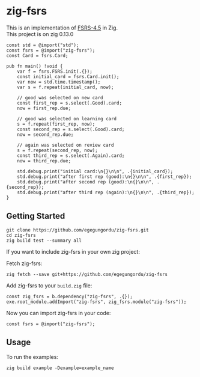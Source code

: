 # zig-fsrs

This is an implementation of [FSRS-4.5](https://github.com/open-spaced-repetition/fsrs4anki/wiki/The-Algorithm) in Zig.  
This project is on zig 0.13.0

```zig
const std = @import("std");
const fsrs = @import("zig-fsrs");
const Card = fsrs.Card;

pub fn main() !void {
    var f = fsrs.FSRS.init(.{});
    const initial_card = fsrs.Card.init();
    var now = std.time.timestamp();
    var s = f.repeat(initial_card, now);

    // good was selected on new card
    const first_rep = s.select(.Good).card;
    now = first_rep.due;

    // good was selected on learning card
    s = f.repeat(first_rep, now);
    const second_rep = s.select(.Good).card;
    now = second_rep.due;

    // again was selected on review card
    s = f.repeat(second_rep, now);
    const third_rep = s.select(.Again).card;
    now = third_rep.due;

    std.debug.print("initial card:\n{}\n\n", .{initial_card});
    std.debug.print("after first rep (good):\n{}\n\n", .{first_rep});
    std.debug.print("after second rep (good):\n{}\n\n", .{second_rep});
    std.debug.print("after third rep (again):\n{}\n\n", .{third_rep});
}
```

## Getting Started

```shell
git clone https://github.com/egegungordu/zig-fsrs.git
cd zig-fsrs
zig build test --summary all
```

If you want to include zig-fsrs in your own zig project:

Fetch zig-fsrs:

```shell
zig fetch --save git+https://github.com/egegungordu/zig-fsrs
```

Add zig-fsrs to your `build.zig` file:

```zig
const zig_fsrs = b.dependency("zig-fsrs", .{});
exe.root_module.addImport("zig-fsrs", zig_fsrs.module("zig-fsrs"));
```

Now you can import zig-fsrs in your code:

```zig
const fsrs = @import("zig-fsrs");
```

## Usage

To run the examples:

```shell
zig build example -Dexample=example_name
```


